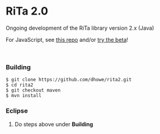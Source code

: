 # RiTa 2.0
Ongoing development of the RiTa library version 2.x (Java)

For JavaScript, see [this repo](https://github.com/dhowe/rita2js) and/or [try the beta](https://github.com/dhowe/rita2js#installation)!

<br>

### Building
```
$ git clone https://github.com/dhowe/rita2.git
$ cd rita2
$ git checkout maven
$ mvn install
```

### Eclipse
1. Do steps above under **Building**
